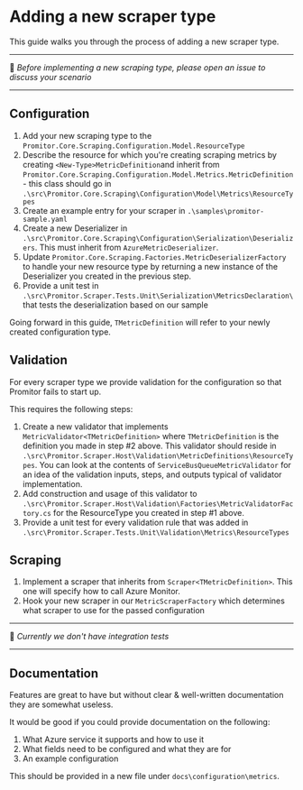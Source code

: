 # Adding a new scraper type
This guide walks you through the process of adding a new scraper type.

------------------------

:loudspeaker: _Before implementing a new scraping type, please open an issue to discuss your scenario_

-------------------------

## Configuration
1. Add your new scraping type to the  `Promitor.Core.Scraping.Configuration.Model.ResourceType`
2. Describe the resource for which you're creating scraping metrics by creating `<New-Type>MetricDefinition`and inherit from `Promitor.Core.Scraping.Configuration.Model.Metrics.MetricDefinition` - this class should go in `.\src\Promitor.Core.Scraping\Configuration\Model\Metrics\ResourceTypes`
2. Create an example entry for your scraper in `.\samples\promitor-sample.yaml`
3. Create a new Deserializer in `.\src\Promitor.Core.Scraping\Configuration\Serialization\Deserializers`. This must inherit from `AzureMetricDeserializer`.
3. Update `Promitor.Core.Scraping.Factories.MetricDeserializerFactory` to handle your new resource type by returning a new instance of the Deserializer you created in the previous step.
4. Provide a unit test in `.\src\Promitor.Scraper.Tests.Unit\Serialization\MetricsDeclaration\` that tests the deserialization based on our sample

Going forward in this guide, `TMetricDefinition` will refer to your newly created configuration type.

## Validation
For every scraper type we provide validation for the configuration so that Promitor fails to start up.

This requires the following steps:
1. Create a new validator that implements `MetricValidator<TMetricDefinition>` where `TMetricDefinition` is the definition you made in step #2 above. This validator should reside in `.\src\Promitor.Scraper.Host\Validation\MetricDefinitions\ResourceTypes`. You can look at the contents of `ServiceBusQueueMetricValidator` for an idea of the validation inputs, steps, and outputs typical of validator implementation.
2. Add construction and usage of this validator to `.\src\Promitor.Scraper.Host\Validation\Factories\MetricValidatorFactory.cs` for the ResourceType you created in step #1 above.
3. Provide a unit test for every validation rule that was added in `.\src\Promitor.Scraper.Tests.Unit\Validation\Metrics\ResourceTypes`

## Scraping
1. Implement a scraper that inherits from `Scraper<TMetricDefinition>`. This one will specify how to call Azure Monitor.
2. Hook your new scraper in our `MetricScraperFactory` which determines what scraper to use for the passed configuration

---------------------------

:memo: _Currently we don't have integration tests_

---------------------------

## Documentation
Features are great to have but without clear & well-written documentation they are somewhat useless.

It would be good if you could provide documentation on the following:
1. What Azure service it supports and how to use it
2. What fields need to be configured and what they are for
3. An example configuration

This should be provided in a new file under `docs\configuration\metrics`.
